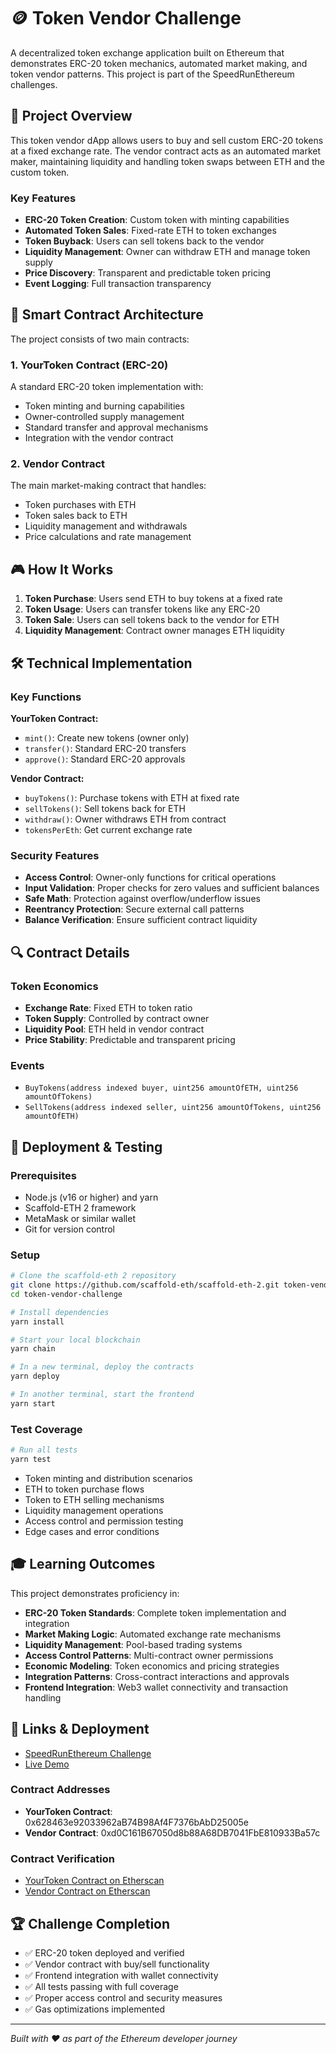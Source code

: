 # 🪙 Token Vendor Challenge

A decentralized token exchange application built on Ethereum that demonstrates ERC-20 token mechanics, automated market making, and token vendor patterns. This project is part of the SpeedRunEthereum challenges.

## 🎯 Project Overview

This token vendor dApp allows users to buy and sell custom ERC-20 tokens at a fixed exchange rate. The vendor contract acts as an automated market maker, maintaining liquidity and handling token swaps between ETH and the custom token.

### Key Features

- **ERC-20 Token Creation**: Custom token with minting capabilities
- **Automated Token Sales**: Fixed-rate ETH to token exchanges
- **Token Buyback**: Users can sell tokens back to the vendor
- **Liquidity Management**: Owner can withdraw ETH and manage token supply
- **Price Discovery**: Transparent and predictable token pricing
- **Event Logging**: Full transaction transparency

## 🔧 Smart Contract Architecture

The project consists of two main contracts:

### 1. YourToken Contract (ERC-20)
A standard ERC-20 token implementation with:
- Token minting and burning capabilities
- Owner-controlled supply management
- Standard transfer and approval mechanisms
- Integration with the vendor contract

### 2. Vendor Contract
The main market-making contract that handles:
- Token purchases with ETH
- Token sales back to ETH
- Liquidity management and withdrawals
- Price calculations and rate management

## 🎮 How It Works

1. **Token Purchase**: Users send ETH to buy tokens at a fixed rate
2. **Token Usage**: Users can transfer tokens like any ERC-20
3. **Token Sale**: Users can sell tokens back to the vendor for ETH
4. **Liquidity Management**: Contract owner manages ETH liquidity

## 🛠️ Technical Implementation

### Key Functions

**YourToken Contract:**
- `mint()`: Create new tokens (owner only)
- `transfer()`: Standard ERC-20 transfers
- `approve()`: Standard ERC-20 approvals

**Vendor Contract:**
- `buyTokens()`: Purchase tokens with ETH at fixed rate
- `sellTokens()`: Sell tokens back for ETH
- `withdraw()`: Owner withdraws ETH from contract
- `tokensPerEth`: Get current exchange rate

### Security Features

- **Access Control**: Owner-only functions for critical operations
- **Input Validation**: Proper checks for zero values and sufficient balances
- **Safe Math**: Protection against overflow/underflow issues
- **Reentrancy Protection**: Secure external call patterns
- **Balance Verification**: Ensure sufficient contract liquidity

## 🔍 Contract Details

### Token Economics
- **Exchange Rate**: Fixed ETH to token ratio
- **Token Supply**: Controlled by contract owner
- **Liquidity Pool**: ETH held in vendor contract
- **Price Stability**: Predictable and transparent pricing

### Events
- `BuyTokens(address indexed buyer, uint256 amountOfETH, uint256 amountOfTokens)`
- `SellTokens(address indexed seller, uint256 amountOfTokens, uint256 amountOfETH)`

## 🚀 Deployment & Testing

### Prerequisites
- Node.js (v16 or higher) and yarn
- Scaffold-ETH 2 framework
- MetaMask or similar wallet
- Git for version control

### Setup
```bash
# Clone the scaffold-eth 2 repository
git clone https://github.com/scaffold-eth/scaffold-eth-2.git token-vendor-challenge
cd token-vendor-challenge

# Install dependencies
yarn install

# Start your local blockchain
yarn chain

# In a new terminal, deploy the contracts
yarn deploy

# In another terminal, start the frontend
yarn start
```

### Test Coverage
```bash
# Run all tests
yarn test
```

- Token minting and distribution scenarios
- ETH to token purchase flows
- Token to ETH selling mechanisms
- Liquidity management operations
- Access control and permission testing
- Edge cases and error conditions

## 🎓 Learning Outcomes

This project demonstrates proficiency in:

- **ERC-20 Token Standards**: Complete token implementation and integration
- **Market Making Logic**: Automated exchange rate mechanisms
- **Liquidity Management**: Pool-based trading systems
- **Access Control Patterns**: Multi-contract owner permissions
- **Economic Modeling**: Token economics and pricing strategies
- **Integration Patterns**: Cross-contract interactions and approvals
- **Frontend Integration**: Web3 wallet connectivity and transaction handling

## 🔗 Links & Deployment

- [SpeedRunEthereum Challenge](https://speedrunethereum.com/)
- [Live Demo](https://tokenvendor-7nqbu4p9i-einarmigs-projects.vercel.app)

### Contract Addresses
- **YourToken Contract**: 0x628463e92033962aB74B98Af4F7376bAbD25005e
- **Vendor Contract**: 0xd0C161B67050d8b88A68DB7041FbE810933Ba57c

### Contract Verification
- [YourToken Contract on Etherscan](https://sepolia.etherscan.io/address/0x628463e92033962aB74B98Af4F7376bAbD25005e)
- [Vendor Contract on Etherscan](https://sepolia.etherscan.io/address/0xd0C161B67050d8b88A68DB7041FbE810933Ba57c)

## 🏆 Challenge Completion

- ✅ ERC-20 token deployed and verified
- ✅ Vendor contract with buy/sell functionality
- ✅ Frontend integration with wallet connectivity
- ✅ All tests passing with full coverage
- ✅ Proper access control and security measures
- ✅ Gas optimizations implemented

---

*Built with ❤️ as part of the Ethereum developer journey*